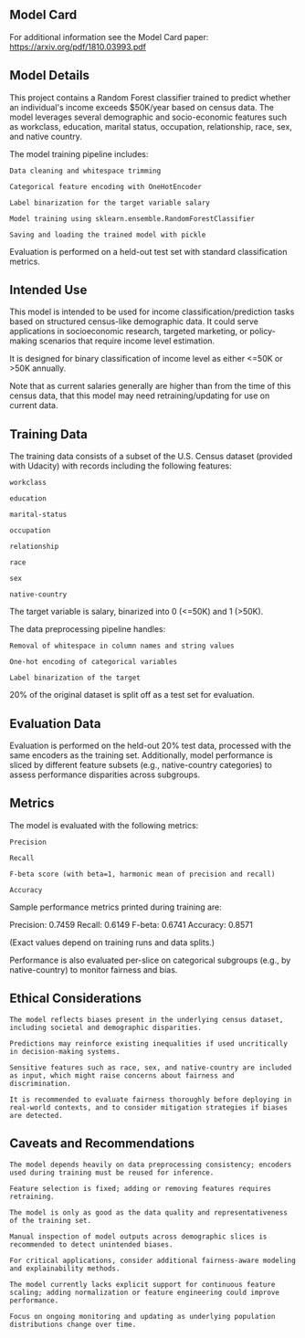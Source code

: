 ## Model Card

For additional information see the Model Card paper: https://arxiv.org/pdf/1810.03993.pdf

## Model Details

This project contains a Random Forest classifier trained to predict whether an individual's income exceeds $50K/year based on census data. The model leverages several demographic and socio-economic features such as workclass, education, marital status, occupation, relationship, race, sex, and native country.

The model training pipeline includes:

    Data cleaning and whitespace trimming

    Categorical feature encoding with OneHotEncoder

    Label binarization for the target variable salary

    Model training using sklearn.ensemble.RandomForestClassifier

    Saving and loading the trained model with pickle

Evaluation is performed on a held-out test set with standard classification metrics.

## Intended Use

This model is intended to be used for income classification/prediction tasks based on structured census-like demographic data. It could serve applications in socioeconomic research, targeted marketing, or policy-making scenarios that require income level estimation.

It is designed for binary classification of income level as either <=50K or >50K annually.

Note that as current salaries generally are higher than from the time of this census data, that this model may need retraining/updating for use on current data.

## Training Data

The training data consists of a subset of the U.S. Census dataset (provided with Udacity) with records including the following features:

    workclass

    education

    marital-status

    occupation

    relationship

    race

    sex

    native-country

The target variable is salary, binarized into 0 (<=50K) and 1 (>50K).

The data preprocessing pipeline handles:

    Removal of whitespace in column names and string values

    One-hot encoding of categorical variables

    Label binarization of the target

20% of the original dataset is split off as a test set for evaluation.

## Evaluation Data

Evaluation is performed on the held-out 20% test data, processed with the same encoders as the training set. Additionally, model performance is sliced by different feature subsets (e.g., native-country categories) to assess performance disparities across subgroups.

## Metrics

The model is evaluated with the following metrics:

    Precision

    Recall

    F-beta score (with beta=1, harmonic mean of precision and recall)

    Accuracy

Sample performance metrics printed during training are:

Precision: 0.7459
Recall:    0.6149
F-beta:    0.6741
Accuracy: 0.8571

(Exact values depend on training runs and data splits.)

Performance is also evaluated per-slice on categorical subgroups (e.g., by native-country) to monitor fairness and bias.

## Ethical Considerations

    The model reflects biases present in the underlying census dataset, including societal and demographic disparities.

    Predictions may reinforce existing inequalities if used uncritically in decision-making systems.

    Sensitive features such as race, sex, and native-country are included as input, which might raise concerns about fairness and discrimination.

    It is recommended to evaluate fairness thoroughly before deploying in real-world contexts, and to consider mitigation strategies if biases are detected.

## Caveats and Recommendations

    The model depends heavily on data preprocessing consistency; encoders used during training must be reused for inference.

    Feature selection is fixed; adding or removing features requires retraining.

    The model is only as good as the data quality and representativeness of the training set.

    Manual inspection of model outputs across demographic slices is recommended to detect unintended biases.

    For critical applications, consider additional fairness-aware modeling and explainability methods.

    The model currently lacks explicit support for continuous feature scaling; adding normalization or feature engineering could improve performance.

    Focus on ongoing monitoring and updating as underlying population distributions change over time.

